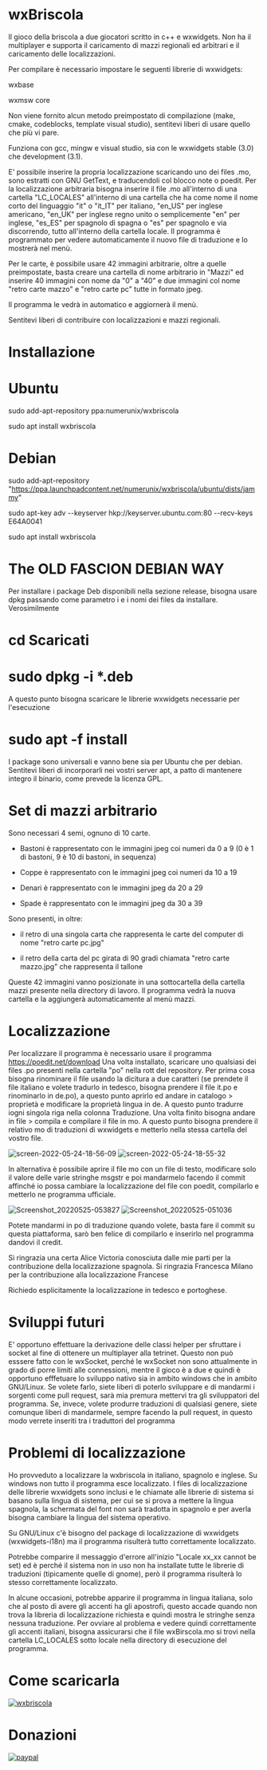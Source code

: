# wxBriscola
Il gioco della briscola a due giocatori scritto in c++ e wxwidgets.
Non ha il multiplayer e supporta il caricamento di mazzi regionali ed arbitrari e il caricamento delle localizzazioni.

Per compilare è necessario impostare le seguenti librerie di wxwidgets:

wxbase

wxmsw core

Non viene fornito alcun metodo preimpostato di compilazione (make, cmake, codeblocks, template visual studio), sentitevi liberi di usare quello che più vi pare.

Funziona con gcc, mingw e visual studio, sia con le wxwidgets stable (3.0) che development (3.1).

E' possibile inserire la propria localizzazione scaricando uno dei files .mo, sono estratti con GNU GetText, e traducendoli col blocco note o poedit. Per la localizzazione arbitraria bisogna inserire il file .mo all'interno di una cartella "LC_LOCALES" all'interno di una cartella che ha come nome il nome corto del linguaggio "it" o "it_IT" per italiano, "en_US" per inglese americano, "en_UK" per inglese regno unito o semplicemente "en" per inglese, "es_ES" per spagnolo di spagna o "es" per spagnolo e via discorrendo, tutto all'interno della cartella locale. Il programma è programmato per vedere automaticamente il nuovo file di traduzione e lo mostrerà nel menù.

Per le carte, è possibile usare 42 immagini arbitrarie, oltre a quelle preimpostate, basta creare una cartella di nome arbitrario in "Mazzi" ed inserire 40 immagini con nome da "0" a "40" e due immagini col nome "retro carte mazzo" e "retro carte pc" tutte in formato jpeg.

Il programma le vedrà in automatico e aggiornerà il menù.

Sentitevi liberi di contribuire con localizzazioni e mazzi regionali.

# Installazione
# Ubuntu
sudo add-apt-repository ppa:numerunix/wxbriscola

sudo apt install wxbriscola

# Debian
sudo add-apt-repository "https://ppa.launchpadcontent.net/numerunix/wxbriscola/ubuntu/dists/jammy"

sudo apt-key adv --keyserver hkp://keyserver.ubuntu.com:80 --recv-keys E64A0041

sudo apt install wxbriscola

# The OLD FASCION DEBIAN WAY
Per installare i package Deb disponibili nella sezione release, bisogna usare dpkg passando come parametro i e i nomi dei files da installare.
Verosimilmente

# cd Scaricati

# sudo dpkg -i *.deb

A questo punto bisogna scaricare le librerie wxwidgets necessarie per l'esecuzione

# sudo apt -f install

I package sono universali e vanno bene sia per Ubuntu che per debian.
Sentitevi liberi di incorporarli nei vostri server apt, a patto di mantenere integro il binario, come prevede la licenza GPL.

# Set di mazzi arbitrario
Sono necessari 4 semi, ognuno di 10 carte.
- Bastoni è rappresentato con le immagini jpeg coi numeri da 0 a 9 (0 è 1 di bastoni, 9 è 10 di bastoni, in sequenza)

- Coppe è rappresentato con le immagini jpeg coi numeri da 10 a 19

- Denari è rappresentato con le immagini jpeg da 20 a 29

- Spade è rappresentato con le immagini jpeg da 30 a 39

Sono presenti, in oltre:
- il retro di una singola carta che rappresenta le carte del computer di nome "retro carte pc.jpg"

- il retro della carta del pc girata di 90 gradi chiamata "retro carte mazzo.jpg" che rappresenta il tallone

Queste 42 immagini vanno posizionate in una sottocartella della cartella mazzi presente nella directory di lavoro.
Il programma vedrà la nuova cartella e la aggiungerà automaticamente al menù mazzi.

# Localizzazione
Per localizzare il programma è necessario usare il programma https://poedit.net/download
Una volta installato, scaricare uno qualsiasi dei files .po presenti nella cartella "po" nella rott del repository.
Per prima cosa bisogna rinominare il file usando la dicitura a due caratteri (se prendete il file italiano e volete tradurlo in tedesco, bisogna prendere il file it.po e rinominarlo in de.po), a questo punto aprirlo ed andare in catalogo > proprietà e modificare la proprietà lingua in de.
A questo punto tradurre iogni singola riga nella colonna Traduzione.
Una volta finito bisogna andare in file > compila e compilare il file in mo.
A questo punto bisogna prendere il relativo mo di traduzioni di wxwidgets e metterlo nella stessa cartella del vostro file.

![screen-2022-05-24-18-56-09](https://user-images.githubusercontent.com/49764967/170091585-c946486a-f964-48a3-a4e1-4ebbf012c75b.png)
![screen-2022-05-24-18-55-32](https://user-images.githubusercontent.com/49764967/170091587-6895150e-815f-45c3-a99a-d7924880a406.png)

In alternativa è possibile aprire il file mo con un file di testo, modificare solo il valore delle varie stringhe msgstr e poi mandarmelo facendo il commit affinché io possa cambiare la localizzazione del file con poedit, compilarlo e metterlo ne programma ufficiale.

![Screenshot_20220525-053827](https://user-images.githubusercontent.com/49764967/170174993-e10401e0-cfc3-4bd1-a1f7-c68e442738b5.png)
![Screenshot_20220525-051036](https://user-images.githubusercontent.com/49764967/170175002-016bf07f-d0ae-490a-8267-cb7b391957f0.png)


Potete mandarmi in po di traduzione quando volete, basta fare il commit su questa piattaforma, sarò ben felice di compilarlo e inserirlo nel programma dandovi il credit.

Si ringrazia una certa Alice Victoria conosciuta dalle mie parti per la contribuzione della localizzazione spagnola.
Si ringrazia Francesca Milano per la contribuzione alla localizzazione Francese

Richiedo esplicitamente la localizzazione in tedesco e portoghese.

# Sviluppi futuri
E' opportuno effettuare la derivazione delle classi helper per sfruttare i socket al fine di ottenere un multiplayer alla tetrinet. Questo non può esssere fatto con le wxSocket, perché le wxSocket non sono attualmente in grado di porre limiti alle connessioni, mentre il gioco è a due e quindi è opportuno efffetuare lo sviluppo nativo sia in ambito windows che in ambito GNU/Linux.
Se volete farlo, siete liberi di poterlo sviluppare e di mandarmi i sorgenti come pull request, sarà mia premura mettervi tra gli sviluppatori del programma.
Se, invece, volete produrre traduzioni di qualsiasi genere, siete comunque liberi di mandarmele, sempre facendo la pull request, in questo modo verrete inseriti tra i traduttori del programma

# Problemi di localizzazione
Ho provveduto a localizzare la wxbriscola in italiano, spagnolo e inglese.
Su windows non tutto il programma esce localizzato. I files di localizzazione delle librerie wxwidgets sono inclusi e le chiamate alle librerie di sistema si basano sulla lingua di sistema, per cui se si prova a mettere la lingua spagnola, la schermata del font non sarà tradotta in spagnolo e per averla bisogna cambiare la lingua del sistema operativo.

Su GNU/Linux c'è bisogno del package di localizzazione di wxwidgets (wxwidgets-i18n) ma il programma risulterà tutto correttamente localizzato.

Potrebbe comparire il messaggio d'errore all'inizio "Locale xx_xx cannot be set) ed è perché il sistema non in uso non ha installate tutte le librerie di traduzioni (tipicamente quelle di gnome), però il programma risulterà lo stesso correttamente localizzato.

In alcune occasioni, potrebbe apparire il programma in lingua italiana, solo che al posto di avere gli accenti ha gli apostrofi, questo accade quando non trova la libreria di localizzazione richiesta e quindi mostra le stringhe senza nessuna traduzione.
Per ovviare al problema e vedere quindi correttamente gli accenti italiani, bisogna assicurarsi che il file wxBirscola.mo si trovi nella cartella LC_LOCALES sotto locale nella directory di esecuzione del programma.

# Come scaricarla

[![wxbriscola](https://snapcraft.io/wxbriscola/badge.svg)](https://snapcraft.io/wxbriscola)

# Donazioni

[![paypal](https://www.paypalobjects.com/it_IT/IT/i/btn/btn_donateCC_LG.gif)](https://www.paypal.com/cgi-bin/webscr?cmd=_s-xclick&hosted_button_id=H4ZHTFRCETWXG)

